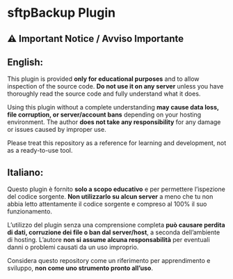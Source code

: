 # sftpBackup Plugin

## ⚠️ Important Notice / Avviso Importante

## English:
This plugin is provided **only for educational purposes** and to allow inspection of the source code. **Do not use it on any server** unless you have thoroughly read the source code and fully understand what it does.

Using this plugin without a complete understanding **may cause data loss, file corruption, or server/account bans** depending on your hosting environment. The author **does not take any responsibility** for any damage or issues caused by improper use.

Please treat this repository as a reference for learning and development, not as a ready-to-use tool.

## Italiano:  
Questo plugin è fornito **solo a scopo educativo** e per permettere l’ispezione del codice sorgente. **Non utilizzarlo su alcun server** a meno che tu non abbia letto attentamente il codice sorgente e compreso al 100% il suo funzionamento.

L’utilizzo del plugin senza una comprensione completa **può causare perdita di dati, corruzione dei file o ban dal server/host**, a seconda dell’ambiente di hosting. L’autore **non si assume alcuna responsabilità** per eventuali danni o problemi causati da un uso improprio.

Considera questo repository come un riferimento per apprendimento e sviluppo, **non come uno strumento pronto all’uso**.
